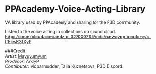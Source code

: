 # PPAcademy-Voice-Acting-Library
VA library used by PPAcademy and sharing for the P3D community.

Listen to the voice acting in collections on sound cloud.<br/>
https://soundcloud.com/andy-p-927909764/sets/runwaypp-academy/s-tfEkwK3fXyP

###Credit<br/>
*Artist*: <a href="https://www.fiverr.com/mayuyumyum">Mayuyumyum</a><br/>
*Producer*: AndyP<br/>
*Contributer*: Moparmudder, Talia Kuznetsova, P3D Discord.

